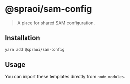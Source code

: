 # @spraoi/sam-config

> A place for shared SAM configuration.

## Installation

```bash
yarn add @spraoi/sam-config
```

## Usage

You can import these templates directly from `node_modules`.

